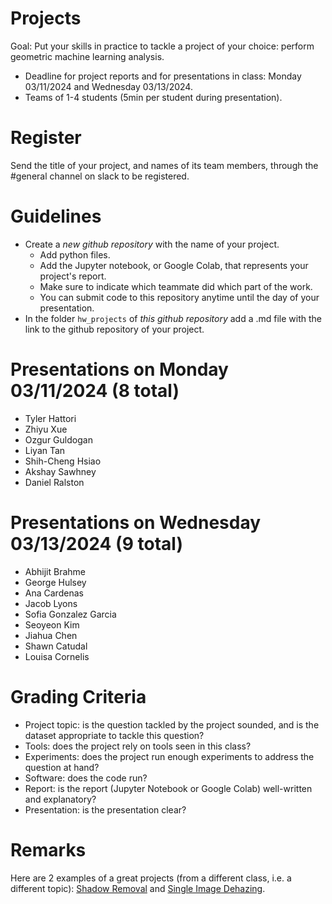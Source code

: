# Projects

Goal: Put your skills in practice to tackle a project of your choice: perform geometric machine learning analysis.

- Deadline for project reports and for presentations in class: Monday 03/11/2024 and Wednesday 03/13/2024.
- Teams of 1-4 students (5min per student during presentation).

# Register

Send the title of your project, and names of its team members, through the #general channel on slack to be registered.

# Guidelines

- Create a _new github repository_ with the name of your project.
  - Add python files.
  - Add the Jupyter notebook, or Google Colab, that represents your project's report.
  - Make sure to indicate which teammate did which part of the work.
  - You can submit code to this repository anytime until the day of your presentation.
- In the folder `hw_projects` of _this github repository_ add a .md file with the link to the github repository of your project.

# Presentations on Monday 03/11/2024 (8 total)

- Tyler Hattori
- Zhiyu Xue
- Ozgur Guldogan
- Liyan Tan
- Shih-Cheng Hsiao
- Akshay Sawhney
- Daniel Ralston
 
# Presentations on Wednesday 03/13/2024 (9 total)

- Abhijit Brahme
- George Hulsey
- Ana Cardenas
- Jacob Lyons
- Sofia Gonzalez Garcia
- Seoyeon Kim
- Jiahua Chen
- Shawn Catudal
- Louisa Cornelis

# Grading Criteria

- Project topic: is the question tackled by the project sounded, and is the dataset appropriate to tackle this question?
- Tools: does the project rely on tools seen in this class?
- Experiments: does the project run enough experiments to address the question at hand?
- Software: does the code run?
- Report: is the report (Jupyter Notebook or Google Colab) well-written and explanatory?
- Presentation: is the presentation clear?

# Remarks

Here are 2 examples of a great projects (from a different class, i.e. a different topic): [Shadow Removal](https://github.com/bioshape-lab/ece278a/tree/main/projects/Shadow-Removal) and [Single Image Dehazing](https://github.com/bioshape-lab/ece278a/tree/main/projects/Single_Image_dehazing).
